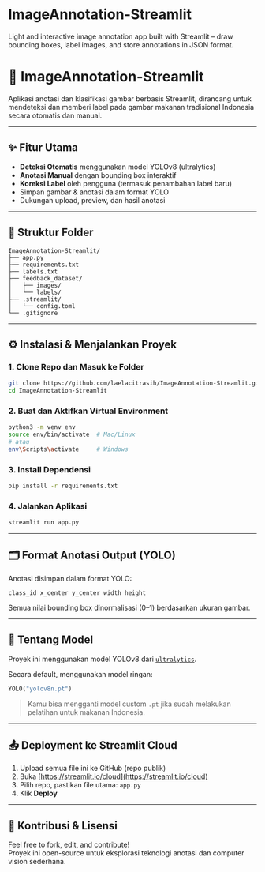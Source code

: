 # ImageAnnotation-Streamlit
Light and interactive image annotation app built with Streamlit – draw bounding boxes, label images, and store annotations in JSON format.

# 🍱 ImageAnnotation-Streamlit

Aplikasi anotasi dan klasifikasi gambar berbasis Streamlit, dirancang untuk mendeteksi dan memberi label pada gambar makanan tradisional Indonesia secara otomatis dan manual.

---

## ✨ Fitur Utama

- **Deteksi Otomatis** menggunakan model YOLOv8 (ultralytics)
- **Anotasi Manual** dengan bounding box interaktif
- **Koreksi Label** oleh pengguna (termasuk penambahan label baru)
- Simpan gambar & anotasi dalam format YOLO
- Dukungan upload, preview, dan hasil anotasi

---

## 📁 Struktur Folder

```
ImageAnnotation-Streamlit/
├── app.py
├── requirements.txt
├── labels.txt
├── feedback_dataset/
│   ├── images/
│   └── labels/
├── .streamlit/
│   └── config.toml
└── .gitignore
```

---

## ⚙️ Instalasi & Menjalankan Proyek

### 1. Clone Repo dan Masuk ke Folder
```bash
git clone https://github.com/laelacitrasih/ImageAnnotation-Streamlit.git
cd ImageAnnotation-Streamlit
```

### 2. Buat dan Aktifkan Virtual Environment
```bash
python3 -m venv env
source env/bin/activate  # Mac/Linux
# atau
env\Scripts\activate     # Windows
```

### 3. Install Dependensi
```bash
pip install -r requirements.txt
```

### 4. Jalankan Aplikasi
```bash
streamlit run app.py
```

---

## 🗂️ Format Anotasi Output (YOLO)

Anotasi disimpan dalam format YOLO:

```
class_id x_center y_center width height
```

Semua nilai bounding box dinormalisasi (0–1) berdasarkan ukuran gambar.

---

## 🧠 Tentang Model

Proyek ini menggunakan model YOLOv8 dari [`ultralytics`](https://github.com/ultralytics/ultralytics).

Secara default, menggunakan model ringan:  
```python
YOLO("yolov8n.pt")
```

> Kamu bisa mengganti model custom `.pt` jika sudah melakukan pelatihan untuk makanan Indonesia.

---

## 📤 Deployment ke Streamlit Cloud

1. Upload semua file ini ke GitHub (repo publik)
2. Buka [https://streamlit.io/cloud](https://streamlit.io/cloud)
3. Pilih repo, pastikan file utama: `app.py`
4. Klik **Deploy**

---

## 🙌 Kontribusi & Lisensi

Feel free to fork, edit, and contribute!  
Proyek ini open-source untuk eksplorasi teknologi anotasi dan computer vision sederhana.
